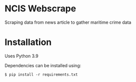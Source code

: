# NCIS Webscrape

Scraping data from news article to gather maritime crime data

# Installation

Uses Python 3.9

Dependencies can be installed using:
```
$ pip install -r requirements.txt
```

